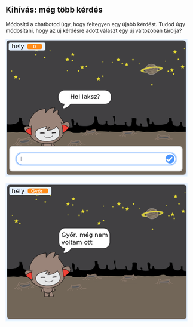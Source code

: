 ## Kihívás: még több kérdés

Módosítd a chatbotod úgy, hogy feltegyen egy újabb kérdést. Tudod úgy módosítani, hogy az új kérdésre adott választ egy új változóban tárolja?

![Több kérdés](images/chatbot-question1.png)

![Több kérdés](images/chatbot-question2.png)